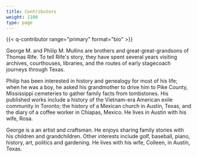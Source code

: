 ```yaml
---
title: Contributors
weight: 1100
type: page
---
```

{{< q-contributor range="primary" format="bio" >}}

George M. and Philip M. Mullins are brothers and great-great-grandsons of Thomas Rife.  To tell Rife's story, they have spent several years visiting archives, courthouses, libraries, and the routes of early stagecoach journeys through Texas.

Philip has been interested in history and genealogy for most of his life; when he was a boy, he asked his grandmother to drive him to Pike County, Mississippi cemeteries to gather family facts from tombstones. His published works include a history of the Vietnam-era American exile community in Toronto; the history of a Mexican church in Austin, Texas, and the diary of a coffee
worker in Chiapas, Mexico. He lives in Austin with his wife, Rosa.

George is a an artist and craftsman. He enjoys sharing family stories with his children and grandchildren. Other interests include golf, baseball, piano, history, art, politics and gardening. He lives with his wife, Colleen, in Austin, Texas.
